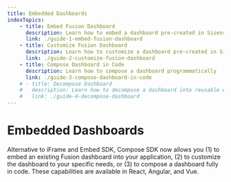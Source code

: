 ```yaml
---
title: Embedded Dashboards
indexTopics:
    - title: Embed Fusion Dashboard
      description: Learn how to embed a dashboard pre-created in Sisense Fusion
      link: ./guide-1-embed-fusion-dashboard
    - title: Customize Fusion Dashboard
      description: Learn how to customize a dashboard pre-created in Sisense Fusion
      link: ./guide-2-customize-fusion-dashboard
    - title: Compose Dashboard in Code
      description: Learn how to compose a dashboard programmatically
      link: ./guide-3-compose-dashboard-in-code
    # - title: Decompose Dashboard
    #   description: Learn how to decompose a dashboard into reusable elements
    #   link: ./guide-4-decompose-dashboard
---
```


# Embedded Dashboards

Alternative to iFrame and Embed SDK, Compose SDK now allows you (1) to embed an existing Fusion dashboard into your application, (2) to customize the dashboard to your specific needs, or (3) to compose a dashboard fully in code. These capabilities are available in React, Angular, and Vue.

<SectionIndex />